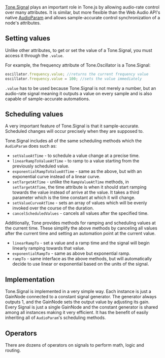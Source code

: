 [Tone.Signal](https://tonejs.github.io/docs/#Signal) plays an important role in Tone.js by allowing audio-rate control over many attributes. It is similar, but more flexible than the Web Audio API's native [AudioParam](http://webaudio.github.io/web-audio-api/#the-audioparam-interface) and allows sample-accurate control synchronization of a node's attributes.

## Setting values

Unlike other attributes, to get or set the value of a Tone.Signal, you must access it through the `.value`. 

For example, the frequency attribute of Tone.Oscillator is a Tone.Signal:

```javascript
oscillator.frequency.value; //returns the current frequency value
oscillator.frequency.value = 100; //sets the value immediately
```

`.value` has to be used because Tone.Signal is not merely a number, but an audio-rate signal meaning it outputs a value on every sample and is also capable of sample-accurate automations. 

## Scheduling values

A very important feature of Tone.Signal is that it sample-accurate. Scheduled changes will occur precisely when they are supposed to. 

Tone.Signal includes all of the same scheduling methods which the `AudioParam` does such as: 

* `setValueAtTime` - to schedule a value change at a precise time.
* `linearRampToValueAtTime` - to ramp to a value starting from the previously scheduled value. 
* `exponentialRampToValueAtTime` - same as the above, but with an exponential curve instead of a linear curve. 
* `setTargetAtTime` - unlike the `RampValueAtTime` methods, in `setTargetAtTime`, the time attribute is when it should start ramping towards the value instead of arrive at the value. It takes a third parameter which is the time constant at which it will change. 
* `setValueCurveAtTime` - sets an array of values which will be evenly invoked over the course of the duration. 
* `cancelScheduledValues` - cancels all values after the specified time. 

Additionally, Tone provides methods for ramping and scheduling values at the current time. These simplify the above methods by canceling all values after the current time and setting an automation point at the current value. 

* `linearRampTo` - set a value and a ramp time and the signal will begin linearly ramping towards that value. 
* `exponentialRampTo` - same as above but exponential ramp. 
* `rampTo` - same interface as the above methods, but will automatically decide to use linear or exponential based on the units of the signal. 

## Implementation

Tone.Signal is implemented in a very simple way. Each instance is just a GainNode connected to a constant signal generator. The generator always outputs 1, and the GainNode sets the output value by adjusting its gain. Every Signal is just a single GainNode and the constant generator is shared among all instances making it very efficient. It has the benefit of easily inheriting all of `AudioParam`'s scheduling methods. 

## Operators

There are dozens of operators on signals to perform math, logic and routing.  
